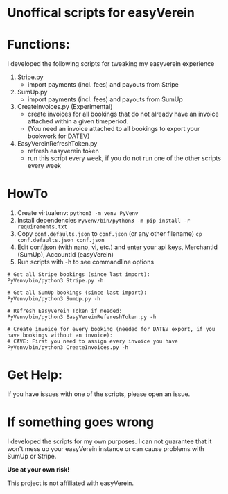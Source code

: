 # Unoffical scripts for easyVerein

# Functions:
I developed the following scripts for tweaking my easyverein experience
1. Stripe.py
    - import payments (incl. fees) and payouts from Stripe
2. SumUp.py
    - import payments (incl. fees) and payouts from SumUp
3. CreateInvoices.py (Experimental)
    - create invoices for all bookings that do not already have an invoice attached within a given timeperiod.
    - (You need an invoice attached to all bookings to export your bookwork for DATEV)
4. EasyVereinRefreshToken.py
    - refresh easyverein token
    - run this script every week, if you do not run one of the other scripts every week

# HowTo

1. Create virtualenv:
`python3 -m venv PyVenv`
2. Install dependencies
`PyVenv/bin/python3 -m pip install -r requirements.txt`
3. Copy `conf.defaults.json` to `conf.json` (or any other filename)
`cp conf.defaults.json conf.json`
4. Edit conf.json (with nano, vi, etc.) and enter your api keys, MerchantId (SumUp), AccountId (easyVerein)
5. Run scripts with -h to see commandline options
```
# Get all Stripe bookings (since last import):
PyVenv/bin/python3 Stripe.py -h

# Get all SumUp bookings (since last import):
PyVenv/bin/python3 SumUp.py -h

# Refresh EasyVerein Token if needed:
PyVenv/bin/python3 EasyVereinRefereshToken.py -h

# Create invoice for every booking (needed for DATEV export, if you have bookings without an invoice):
# CAVE: First you need to assign every invoice you have
PyVenv/bin/python3 CreateInvoices.py -h
```

# Get Help:
If you have issues with one of the scripts, please open an issue.

# If something goes wrong
I developed the scripts for my own purposes. I can not guarantee that it won't mess up your easyVerein instance or can cause problems with SumUp or Stripe.

**Use at your own risk!**

This project is not affiliated with easyVerein.